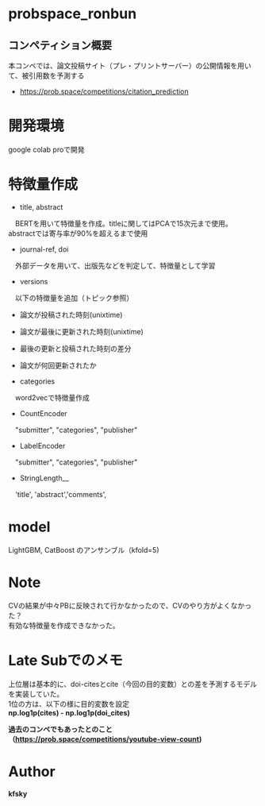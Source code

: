 # probspace_ronbun

## コンペティション概要
本コンペでは、論文投稿サイト（プレ・プリントサーバー）の公開情報を用いて、被引用数を予測する
* https://prob.space/competitions/citation_prediction

# 開発環境
google colab proで開発

# 特徴量作成
* title, abstract

　BERTを用いて特徴量を作成。titleに関してはPCAで15次元まで使用。
  abstractでは寄与率が90%を超えるまで使用
  
* journal-ref, doi

　外部データを用いて、出版先などを判定して、特徴量として学習
 
* versions

　以下の特徴量を追加（トピック参照）
 
  * 論文が投稿された時刻(unixtime)
  * 論文が最後に更新された時刻(unixtime)
  * 最後の更新と投稿された時刻の差分
  * 論文が何回更新されたか
 
* categories

　word2vecで特徴量作成
 
* CountEncoder

　"submitter", "categories", "publisher"
 
* LabelEncoder

　"submitter", "categories", "publisher"
 
* StringLength__

　'title', 'abstract','comments',
 
# model
LightGBM, CatBoost のアンサンブル（kfold=5)

# Note  
CVの結果が中々PBに反映されて行かなかったので、CVのやり方がよくなかった？  
有効な特徴量を作成できなかった。

# Late Subでのメモ  
上位層は基本的に、doi-citesとcite（今回の目的変数）との差を予測するモデルを実装していた。  
1位の方は、以下の様に目的変数を設定  
<B>np.log1p(cites) - np.log1p(doi_cites)

過去のコンペでもあったとのこと（https://prob.space/competitions/youtube-view-count)  


# Author  
kfsky
